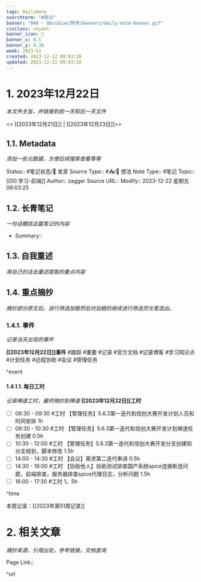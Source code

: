 ```yaml
---
tags: DailyNote
searchterm: "#周记"
banner: "040 - Obsidian/附件/banners/daily-note-banner.gif"
cssclass: noyaml
banner_icon: 💌
banner_x: 0.5
banner_y: 0.38
week: 2023-51
created: 2023-12-22 09:03:28
updated: 2023-12-22 09:03:28
---
```


# 1. 2023年12月22日

_本文件主旨，并链接到前一天和后一天文件_

<< [[2023年12月21日]] | [[2023年12月23日]]>>

## 1.1. Metadata

_添加一些元数据，方便后续搜索查看等等_

Status:: #笔记状态/🌱 发芽
Source Type:: #📥/💭 想法 
Note Type:: #笔记
Topic:: [[00.学习-前端]]
Author:: zagger
Source URL::
Modify:: 2023-12-22 星期五 09:03:25

## 1.2. 长青笔记

_一句话概括这篇笔记的内容_

- Summary::

## 1.3. 自我重述

_用自己的话去重述提取的重点内容_

## 1.4. 重点摘抄

_摘抄部分原文后，进行筛选加粗然后对加粗的继续进行筛选荧光笔选出。_

### 1.4.1. 事件

_记录当天出现的事件_

**[[2023年12月22日]]事件** 
#跟踪 #重要 #记录 #官方文档 #记录博客 #学习知识点 #计划任务 #远程协助 #会议 #管理任务

^event

#### 1.4.1.1. 每日工时

_记录禅道工时，最终摘抄到禅道_
**[[2023年12月22日]]工时**
- [ ] 08:30 - 09:30 #工时 【管理任务】5.6.3第一迭代和信创大赛开发计划人员和时间安排 1h
- [ ] 09:30 - 10:30 #工时 【管理任务】5.6.3第一迭代和信创大赛开发计划禅道任务创建 0.5h
- [ ] 10:30 - 12:00 #工时 【管理任务】5.6.3第一迭代和信创大赛开发分支创建和分支规划，脚本修改 1.5h
- [ ] 14:00 - 14:30 #工时  【会议】需求第二迭代串讲 0.5h
- [ ] 14:30 - 16:00 #工时 【协助他人】协助测试排查国产系统spice连接断连问题，前端排查，服务器排查spice代理日志，分析问题 1.5h
- [ ] 16:00 - 17:30 #工时  1。5h

^time

本周记录：[[2023年第51周记录]]

# 2. 相关文章

_摘抄来源，引用出处，参考链接，文档查询_

Page Link::

^url
